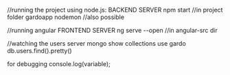 //running the project using node.js: BACKEND SERVER
npm start //in project folder gardoapp
nodemon //also possible

//running angular FRONTEND SERVER
ng serve --open //in angular-src dir

//watching the users server
mongo
show collections
use gardo
db.users.find().pretty()


for debugging
console.log(variable);
